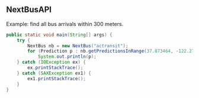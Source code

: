 NextBusAPI
----------------
Example: find all bus arrivals within 300 meters.

```java
public static void main(String[] args) {
    try {
        NextBus nb = new NextBus("actransit");
        for (Prediction p : nb.getPredictionsInRange(37.873464, -122.271481, 300))
            System.out.println(p);
    } catch (IOException ex) {
        ex.printStackTrace();
    } catch (SAXException ex1) {
        ex1.printStackTrace();
    }
}
```
